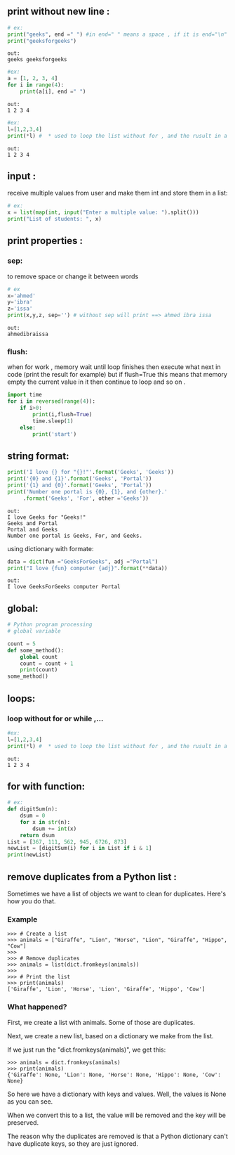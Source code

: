 ## print without new line :

```python
# ex:
print("geeks", end =" ") #in end=" " means a space , if it is end="\n" it makes a new line
print("geeksforgeeks")
```

```
out:
geeks geeksforgeeks
```

```python
#ex:
a = [1, 2, 3, 4]
for i in range(4):
    print(a[i], end =" ")
```

```
out:
1 2 3 4
```

```python
#ex:
l=[1,2,3,4]
print(*l) #  * used to loop the list without for , and the rusult in a single line
```

```
out:
1 2 3 4
```

## input :

receive multiple values from user and make them int and store them in a list:

```python
# ex:
x = list(map(int, input("Enter a multiple value: ").split()))
print("List of students: ", x)
```

## print properties :

### sep:

to remove space or change it between words

```python
# ex
x='ahmed'
y='ibra'
z='issa'
print(x,y,z, sep='') # without sep will print ==> ahmed ibra issa
```

```
out:
ahmedibraissa
```



### flush:

when for work , memory wait until loop finishes then execute what next in code (print the result for example) but if flush=True this means that memory empty the current value in it then continue to loop and so on .

```python
import time
for i in reversed(range(4)):
    if i>0:
        print(i,flush=True)
        time.sleep(1)
    else:
        print('start')
```

## string format:

```python
print('I love {} for "{}!"'.format('Geeks', 'Geeks'))
print('{0} and {1}'.format('Geeks', 'Portal'))
print('{1} and {0}'.format('Geeks', 'Portal'))
print('Number one portal is {0}, {1}, and {other}.'
     .format('Geeks', 'For', other ='Geeks'))
```

```
out:
I love Geeks for "Geeks!"
Geeks and Portal
Portal and Geeks
Number one portal is Geeks, For, and Geeks.
```

using dictionary with formate:

```python
data = dict(fun ="GeeksForGeeks", adj ="Portal")
print("I love {fun} computer {adj}".format(**data))
```

```
out:
I love GeeksForGeeks computer Portal
```

## global:

```python
# Python program processing
# global variable

count = 5
def some_method():
	global count
	count = count + 1
	print(count)
some_method()
```

## loops:

### loop without for or while ,...

```python
#ex:
l=[1,2,3,4]
print(*l) #  * used to loop the list without for , and the rusult in a single line
```

```
out:
1 2 3 4
```

## for with function:

```python
# ex:
def digitSum(n):
	dsum = 0
	for x in str(n):
		dsum += int(x)
	return dsum
List = [367, 111, 562, 945, 6726, 873]
newList = [digitSum(i) for i in List if i & 1]
print(newList)
```

## remove duplicates from a Python list :

Sometimes we have a list of objects we want to clean for duplicates. Here's how you do that.            

### Example

```
>>> # Create a list
>>> animals = ["Giraffe", "Lion", "Horse", "Lion", "Giraffe", "Hippo", "Cow"]
>>>
>>> # Remove duplicates
>>> animals = list(dict.fromkeys(animals))
>>>
>>> # Print the list
>>> print(animals)
['Giraffe', 'Lion', 'Horse', 'Lion', 'Giraffe', 'Hippo', 'Cow']
```

### What happened?

First, we create a list with animals. Some of those are duplicates.

Next, we create a new list, based on a dictionary we make from the list.

If we just run the "dict.fromkeys(animals)", we get this:

```
>>> animals = dict.fromkeys(animals)
>>> print(animals)
{'Giraffe': None, 'Lion': None, 'Horse': None, 'Hippo': None, 'Cow': None}
```

So here we have a dictionary with keys and values. Well, the values is None as you can see.

When we convert this to a list, the value will be removed and the key will be preserved.

The reason why the duplicates are removed is that a Python dictionary can't have duplicate keys, so they are just ignored.

​          
